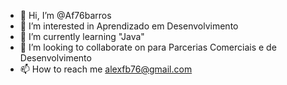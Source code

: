 - 👋 Hi, I’m @Af76barros
- 👀 I’m interested in Aprendizado em Desenvolvimento
- 🌱 I’m currently learning "Java"
- 💞️ I’m looking to collaborate on para Parcerias Comerciais e de Desenvolvimento
- 📫 How to reach me alexfb76@gmail.com

<!---
Af76barros/Af76barros is a ✨ special ✨ repository because its `README.md` (this file) appears on your GitHub profile.
You can click the Preview link to take a look at your changes.
--->
